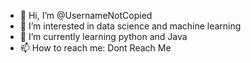- 👋 Hi, I’m @UsernameNotCopied
- 👀 I’m interested in data science and machine learning
- 🌱 I’m currently learning python and Java
- 📫 How to reach me: Dont Reach Me
